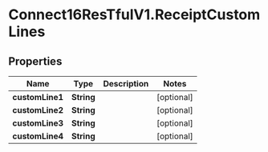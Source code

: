 # Connect16ResTfulV1.ReceiptCustomLines

## Properties
Name | Type | Description | Notes
------------ | ------------- | ------------- | -------------
**customLine1** | **String** |  | [optional] 
**customLine2** | **String** |  | [optional] 
**customLine3** | **String** |  | [optional] 
**customLine4** | **String** |  | [optional] 
